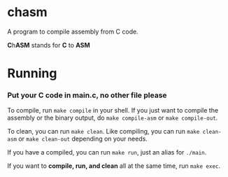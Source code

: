 # chasm
A program to compile assembly from C code.

**C**h**ASM** stands for **C** to **ASM**


# Running

### Put your C code in main.c, no other file please

To compile, run `make compile` in your shell. If you just want to compile the assembly or the binary output, do `make compile-asm` or `make compile-out`.

To clean, you can run `make clean`. Like compiling, you can run `make clean-asm` or `make clean-out` depending on your needs.

If you have a compiled, you can run `make run`, just an alias for `./main`.

If you want to **compile, run, and clean** all at the same time, run `make exec`.
